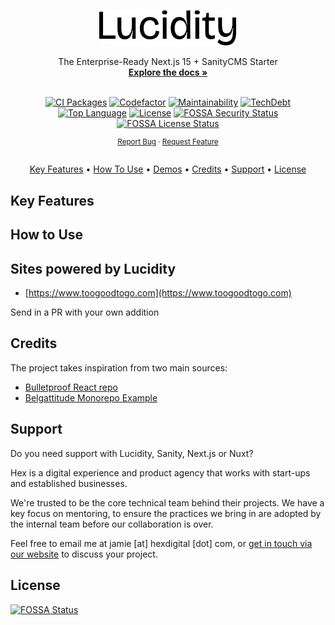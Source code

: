 <a id="readme-top"></a>

<div align="center">
  <a href="https://github.com/hex-digital/lucidity-next-sanity-starter">
    <img src="docs/lucidity.svg" alt="Lucidity Logo" width="220">
  </a>

  <p align="center">
    The Enterprise-Ready Next.js 15 + SanityCMS Starter
    <br />
    <a href="https://github.com/hex-digital/lucidity-next-sanity-starter/blob/main/docs">
      <strong>Explore the docs »</strong>
    </a>
    <br />
    <br />
  </p>
</div>

<div align="center">
  
  [![CI Packages][ci-packages-shield]][ci-packages-url]
  [![Codefactor][codefactor-shield]][codefactor-url]
  [![Maintainability][maintainability-shield]][maintainability-url]
  [![TechDebt][tech-debt-shield]][tech-debt-url]
  [![Top Language][top-lang-shield]][top-lang-url]
  [![License][license-shield]][license-url]
  [![FOSSA Security Status][fossa-security-shield]][fossa-security-url]
  [![FOSSA License Status][fossa-license-shield]][fossa-license-url]

</div>

<div align="center">
  <p align="center" style="font-size: smaller">
    <!--<a href="https://github.com/hex-digital/lucidity-next-sanity-starter">View Demo</a>
    ·
    --><a href="https://github.com/hex-digital/lucidity-next-sanity-starter/issues/new?labels=bug">Report Bug</a>
    ·
    <a href="https://github.com/hex-digital/lucidity-next-sanity-starter/issues/new?labels=enhancement">Request Feature</a>
    <br/>
    <br/>
  </p>

  <p align="center">
    <a href="#key-features">Key Features</a> •
    <a href="#how-to-use">How To Use</a> •
    <a href="#sites-powered-by-lucidity">Demos</a> •
    <a href="#credits">Credits</a> •
    <a href="#support">Support</a> •
    <a href="#license">License</a>
  </p>
</div>

## Key Features

## How to Use

## Sites powered by Lucidity

- [https://www.toogoodtogo.com](https://www.toogoodtogo.com)

Send in a PR with your own addition

## Credits

The project takes inspiration from two main sources:

- [Bulletproof React repo](https://github.com/alan2207/bulletproof-react)
- [Belgattitude Monorepo Example](https://github.com/belgattitude/nextjs-monorepo-example)

## Support

Do you need support with Lucidity, Sanity, Next.js or Nuxt?

Hex is a digital experience and product agency that works with start-ups and established businesses.

We're trusted to be the core technical team behind their projects. We have a key focus on mentoring, to ensure the practices we bring in are adopted by the internal team before our collaboration is over.

Feel free to email me at jamie [at] hexdigital [dot] com, or [get in touch via our website](https://www.hexdigital.com/contact) to discuss your project.

## License

[![FOSSA Status](https://app.fossa.com/api/projects/git%2Bgithub.com%2Fhex-digital%2Flucidity-next-sanity-starter.svg?type=large)](https://app.fossa.com/projects/git%2Bgithub.com%2Fhex-digital%2Flucidity-next-sanity-starter?ref=badge_large)

<!-- MARKDOWN LINKS & IMAGES -->
<!-- https://www.markdownguide.org/basic-syntax/#reference-style-links -->

[ci-packages-shield]: https://github.com/hex-digital/lucidity-next-sanity-starter/actions/workflows/ci-packages.yml/badge.svg?label=CI%20Packages&logo=github&style=flat-square
[ci-packages-url]: https://github.com/hex-digital/lucidity-next-sanity-starter/actions?query=workflow%3A%22CI+Packages%22
[codefactor-shield]: https://img.shields.io/codefactor/grade/github/hex-digital/lucidity-next-sanity-starter?label=Codefactor&logo=codefactor&style=flat-quare&labelColor=000000
[codefactor-url]: https://www.codefactor.io/repository/github/hex-digital/lucidity-next-sanity-starter
[maintainability-shield]: https://img.shields.io/codeclimate/maintainability/hex-digital/lucidity-next-sanity-starter?label=Maintainability&logo=code-climate&style=flat-quare&labelColor=000000
[maintainability-url]: https://codeclimate.com/github/hex-digital/lucidity-next-sanity-starter
[tech-debt-shield]: https://img.shields.io/codeclimate/tech-debt/hex-digital/lucidity-next-sanity-starter?label=TechDebt&logo=code-climate&style=flat-quare&labelColor=000000
[tech-debt-url]: https://codeclimate.com/github/hex-digital/lucidity-next-sanity-starter
[top-lang-shield]: https://img.shields.io/github/languages/top/hex-digital/lucidity-next-sanity-starter?style=flat-square&labelColor=000&color=blue
[top-lang-url]: https://github.com/hex-digital/lucidity-next-sanity-starter/search?l=typescript
[license-shield]: https://img.shields.io/github/license/hex-digital/lucidity-next-sanity-starter?style=flat-quare&labelColor=000000
[license-url]: https://github.com/hex-digital/lucidity-next-sanity-starter/blob/main/LICENSE
[fossa-security-shield]: https://app.fossa.com/api/projects/git%2Bgithub.com%2Fhex-digital%2Flucidity-next-sanity-starter.svg?type=shield&issueType=security
[fossa-security-url]: https://app.fossa.com/projects/git%2Bgithub.com%2Fhex-digital%2Flucidity-next-sanity-starter?ref=badge_shield&issueType=security
[fossa-license-shield]: https://app.fossa.com/api/projects/git%2Bgithub.com%2Fhex-digital%2Flucidity-next-sanity-starter.svg?type=shield&issueType=license
[fossa-license-url]: https://app.fossa.com/projects/git%2Bgithub.com%2Fhex-digital%2Flucidity-next-sanity-starter?ref=badge_shield&issueType=license

